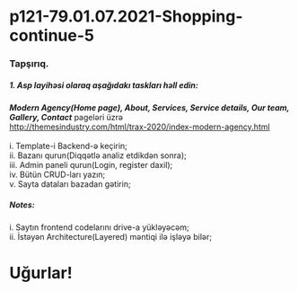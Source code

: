 # p121-79.01.07.2021-Shopping-continue-5


### Tapşırıq.


##### 1. Asp layihəsi olaraq aşağıdakı taskları həll edin:
**_Modern Agency(Home page), About, Services, Service details, Our team, Gallery, Contact_** pageləri üzrə<br />
http://themesindustry.com/html/trax-2020/index-modern-agency.html<br /><br />
i. Template-i Backend-ə keçirin;<br />
ii. Bazanı qurun(Diqqətlə analiz etdikdən sonra);<br />
iii. Admin paneli qurun(Login, register daxil);<br />
iv. Bütün CRUD-ları yazın;<br />
v. Sayta dataları bazadan gətirin;<br />

##### Notes:
i. Saytın frontend codelarını drive-a yükləyəcəm;<br />
ii. İstəyən Architecture(Layered) məntiqi ilə işləyə bilər;<br />



# Uğurlar!
